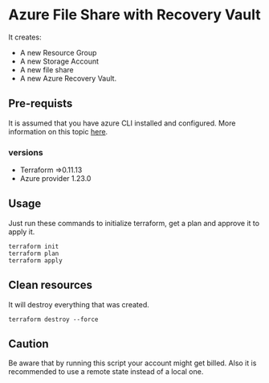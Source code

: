 # Azure File Share with Recovery Vault

It creates:
* A new Resource Group
* A new Storage Account
* A new file share
* A new Azure Recovery Vault.

## Pre-requists

It is assumed that you have azure CLI installed and configured.
More information on this topic [here](https://docs.microsoft.com/en-us/azure/terraform/terraform-overview).

### versions
* Terraform =>0.11.13
* Azure provider 1.23.0

## Usage
Just run these commands to initialize terraform, get a plan and approve it to apply it.

```
terraform init
terraform plan
terraform apply
```

## Clean resources
It will destroy everything that was created.
```
terraform destroy --force
```

## Caution
Be aware that by running this script your account might get billed.
Also it is recommended to use a remote state instead of a local one.
